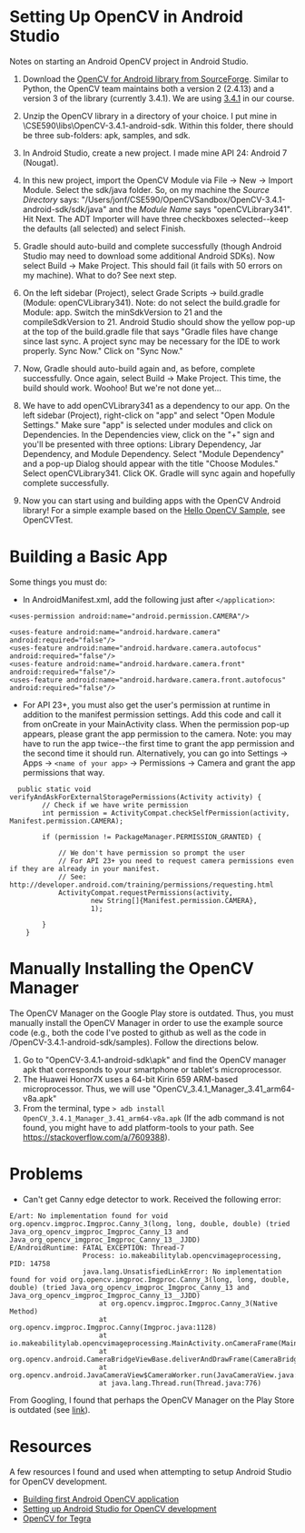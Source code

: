 # Setting Up OpenCV in Android Studio
Notes on starting an Android OpenCV project in Android Studio.

1. Download the [OpenCV for Android library from SourceForge](https://sourceforge.net/projects/opencvlibrary/files/opencv-android/). Similar to Python, the OpenCV team maintains both a version 2 (2.4.13) and a version 3 of the library (currently 3.4.1). We are using [3.4.1](https://sourceforge.net/projects/opencvlibrary/files/opencv-android/3.4.1/) in our course. 

2. Unzip the OpenCV library in a directory of your choice. I put mine in \CSE590\libs\OpenCV-3.4.1-android-sdk. Within this folder, there should be three sub-folders: apk, samples, and sdk.

3. In Android Studio, create a new project. I made mine API 24: Android 7 (Nougat).

4. In this new project, import the OpenCV Module via File -> New -> Import Module. Select the sdk/java folder. So, on my machine the *Source Directory* says: "/Users/jonf/CSE590/OpenCVSandbox/OpenCV-3.4.1-android-sdk/sdk/java" and the *Module Name* says "openCVLibrary341". Hit Next. The ADT Importer will have three checkboxes selected--keep the defaults (all selected) and select Finish.

5. Gradle should auto-build and complete successfully (though Android Studio may need to download some additional Android SDKs). Now select Build -> Make Project. This should fail (it fails with 50 errors on my machine). What to do? See next step.

6. On the left sidebar (Project), select Grade Scripts -> build.gradle (Module: openCVLibrary341). Note: do not select the build.gradle for Module: app. Switch the minSdkVersion to 21 and the compileSdkVersion to 21. Android Studio should show the yellow pop-up at the top of the build.gradle file that says "Gradle files have change since last sync. A project sync may be necessary for the IDE to work properly. Sync Now." Click on "Sync Now."

7. Now, Gradle should auto-build again and, as before, complete successfully. Once again, select Build -> Make Project. This time, the build should work. Woohoo! But we're not done yet...

8. We have to add openCVLibrary341 as a dependency to our app. On the left sidebar (Project), right-click on "app" and select "Open Module Settings." Make sure "app" is selected under modules and click on Dependencies. In the Dependencies view, click on the "+" sign and you'll be presented with three options: Library Dependency, Jar Dependency, and Module Dependency. Select "Module Dependency" and a pop-up Dialog should appear with the title "Choose Modules." Select openCVLibrary341. Click OK. Gradle will sync again and hopefully complete successfully.

9. Now you can start using and building apps with the OpenCV Android library! For a simple example based on the [Hello OpenCV Sample](https://docs.opencv.org/2.4/doc/tutorials/introduction/android_binary_package/dev_with_OCV_on_Android.html#hello-opencv-sample), see OpenCVTest.

# Building a Basic App
Some things you must do:
* In AndroidManifest.xml, add the following just after `</application>`:
```
<uses-permission android:name="android.permission.CAMERA"/>

<uses-feature android:name="android.hardware.camera" android:required="false"/>
<uses-feature android:name="android.hardware.camera.autofocus" android:required="false"/>
<uses-feature android:name="android.hardware.camera.front" android:required="false"/>
<uses-feature android:name="android.hardware.camera.front.autofocus" android:required="false"/>
```
* For API 23+, you must also get the user's permission at runtime in addition to the manifest permission settings. Add this code and call it from onCreate in your MainActivity class. When the permission pop-up appears, please grant the app permission to the camera. Note: you may have to run the app twice--the first time to grant the app permission and the second time it should run. Alternatively, you can go into Settings -> Apps -> `<name of your app>` -> Permissions -> Camera and grant the app permissions that way.
```
  public static void verifyAndAskForExternalStoragePermissions(Activity activity) {
        // Check if we have write permission
        int permission = ActivityCompat.checkSelfPermission(activity, Manifest.permission.CAMERA);

        if (permission != PackageManager.PERMISSION_GRANTED) {

            // We don't have permission so prompt the user
            // For API 23+ you need to request camera permissions even if they are already in your manifest.
            // See: http://developer.android.com/training/permissions/requesting.html
            ActivityCompat.requestPermissions(activity,
                    new String[]{Manifest.permission.CAMERA},
                    1);

        }
    }
 ```
# Manually Installing the OpenCV Manager
The OpenCV Manager on the Google Play store is outdated. Thus, you must manually install the OpenCV Manager in order to use the example source code (e.g., both the code I've posted to github as well as the code in /OpenCV-3.4.1-android-sdk/samples). Follow the directions below.

1. Go to "OpenCV-3.4.1-android-sdk\apk" and find the OpenCV manager apk that corresponds to your smartphone or tablet's microprocessor.
2. The Huawei Honor7X uses a 64-bit Kirin 659 ARM-based microprocessor. Thus, we will use "OpenCV_3.4.1_Manager_3.41_arm64-v8a.apk" 
3. From the terminal, type `> adb install OpenCV_3.4.1_Manager_3.41_arm64-v8a.apk` (If the adb command is not found, you might have to add platform-tools to your path. See https://stackoverflow.com/a/7609388).

# Problems
* Can't get Canny edge detector to work. Received the following error:
```
E/art: No implementation found for void org.opencv.imgproc.Imgproc.Canny_3(long, long, double, double) (tried Java_org_opencv_imgproc_Imgproc_Canny_13 and Java_org_opencv_imgproc_Imgproc_Canny_13__JJDD)
E/AndroidRuntime: FATAL EXCEPTION: Thread-7
                  Process: io.makeabilitylab.opencvimageprocessing, PID: 14758
                  java.lang.UnsatisfiedLinkError: No implementation found for void org.opencv.imgproc.Imgproc.Canny_3(long, long, double, double) (tried Java_org_opencv_imgproc_Imgproc_Canny_13 and Java_org_opencv_imgproc_Imgproc_Canny_13__JJDD)
                      at org.opencv.imgproc.Imgproc.Canny_3(Native Method)
                      at org.opencv.imgproc.Imgproc.Canny(Imgproc.java:1128)
                      at io.makeabilitylab.opencvimageprocessing.MainActivity.onCameraFrame(MainActivity.java:151)
                      at org.opencv.android.CameraBridgeViewBase.deliverAndDrawFrame(CameraBridgeViewBase.java:392)
                      at org.opencv.android.JavaCameraView$CameraWorker.run(JavaCameraView.java:373)
                      at java.lang.Thread.run(Thread.java:776)
```
From Googling, I found that perhaps the OpenCV Manager on the Play Store is outdated (see [link](https://github.com/opencv/opencv/issues/9497#issuecomment-340000573)).

# Resources
A few resources I found and used when attempting to setup Android Studio for OpenCV development.
* [Building first Android OpenCV application](https://docs.opencv.org/2.4/doc/tutorials/introduction/android_binary_package/dev_with_OCV_on_Android.html#hello-opencv-sample)
* [Setting up Android Studio for OpenCV development](https://medium.com/@sukritipaul005/a-beginners-guide-to-installing-opencv-android-in-android-studio-ea46a7b4f2d3)
* [OpenCV for Tegra](https://docs.nvidia.com/gameworks/content/technologies/mobile/opencv_main.htm?tocpath=Technologies%7CMobile%20Technologies%7COpenCV%20for%20Tegra%7C_____0)

